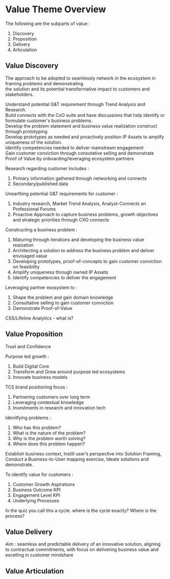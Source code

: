  # Value Theme Overview
 
The following are the subparts of value : 

1. Discovery
2. Proposition
3. Delivery
4. Articulation

## Value Discovery

The approach to be adopted to seamlessly network in the ecosystem in framing problems and demonstrating  
the solution and its potential transformative impact to customers and stakeholders.

Understand potential G&T requirement through Trend Analysis and Research.  
Build connects with the CxO suite and have discussions that help identify or formulate customer's business problems.  
Develop the problem statement and business value realization construct through prototyping  
Develop prototypes as needed and proactively position IP Assets to amplify uniqueness of the solution.  
Identify competencies needed to deliver mainstream engagement  
Gain customer conviction through consutative selling and demonstrate Proof of Value by onboarding/leveraging ecosystem partners  

Research regarding customer includes : 

1. Primary information gathered through networking and connects
2. Secondary/published data

Unearthing potential G&T requirements for customer :

1. Industry research, Market Trend Analysis, Analyst-Connects an Professional Forums
2. Proactive Approach to capture business problems, growth objectives and strategic priorities through CXO connects

Constructing a business problem : 

1. Maturing through iterations and developing the business value reaization
2. Architecting a solution to address the business problem and deliver envisaged value
3. Developing prototypes, proof-of-concepts to gain customer conviction on feasibility
4. Amplify uniqueness through owned IP Assets
5. Identify competencies to deliver the engagement

Leveraging partner exosystem to :

1. Shape the problem and gain domain knowledge
2. Consultative selling to gain customer conviction
3. Demonstrate Proof-of-Value

CSS/Lifeline Analytics - what is?

## Value Proposition

Trust and Confidence

Purpose led growth : 

1. Build Digital Core
2. Transform and Grow around purpose led ecosystems
3. Innovate business models

TCS brand positioning focus : 

1. Partnering customers over long term
2. Leveraging contextual knowledge
3. Investments in research and innovation tech

Idenitfying problems : 

1. Who has this problem?
2. What is the nature of the problem?
3. Why is the problem worth solving?
4. Where does this problem happen? 

Establish business context, Instill user’s perspective into Solution Framing, Conduct a Business-to-User mapping exercise, Ideate solutions and demonstrate.

To identify value for customers : 

1. Customer Growth Aspirations
2. Business Outcome KPI
3. Engagement Level KPI
4. Underlying Processes

In the quiz you call this a cycle. where is the cycle exactly?
Where is the process?

## Value Delivery

Aim : seamless and predictable delivery of an innovative solution, aligning to contractual commitments, with focus on delivering business value and excelling in customer mindshare

## Value Articulation

